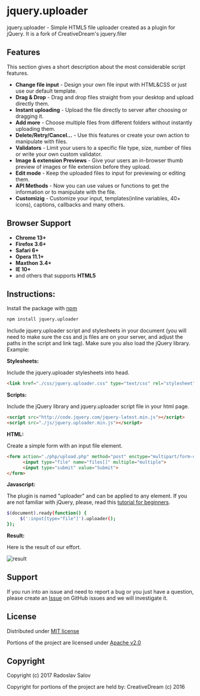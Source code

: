 # jquery.uploader

jquery.uploader - Simple HTML5 file uploader created as a plugin for jQuery. It is a fork of CreativeDream's jquery.filer

## Features

This section gives a short description about the most considerable script features.

* **Change file input** - Design your own file input with HTML&CSS or just use our default template.
* **Drag & Drop** - Drag and drop files straight from your desktop and upload directly them.
* **Instant uploading** - Upload the file directly to server after choosing or dragging it.
* **Add more** - Choose multiple files from different folders without instantly uploading them.
* **Delete/Retry/Cancel...** - Use this features or create your own action to manipulate with files.
* **Validators** - Limit your users to a specific file type, size, number of files or write your own custom validator.
* **Image & extension Previews** - Give your users an in-browser thumb preview of images or file extension before they upload.
* **Edit mode** - Keep the uploaded files to input for previewing or editing them.
* **API Methods** - Now you can use values or functions to get the information or to manipulate with the file.
* **Customizig** - Customize your input, templates(inline variables, 40+ icons), captions, callbacks and many others.

## Browser Support

* **Chrome 13+**
* **Firefox 3.6+**
* **Safari 6+**
* **Opera 11.1+**
* **Maxthon 3.4+**
* **IE 10+**
*   and others that supports **HTML5**

## Instructions:

Install the package with [npm](https://docs.npmjs.com/getting-started/installing-npm-packages-locally)

```bash
npm install jquery.uploader
```

Include jquery.uploader script and stylesheets in your document (you will need to make sure the css and js files are on your server, and adjust the paths in the script and link tag). 
Make sure you also load the jQuery library. Example:

**Stylesheets:**

Include the jquery.uploader stylesheets into head.

```html
<link href="./css/jquery.uploader.css" type="text/css" rel="stylesheet" />
```

**Scripts:**

Include the jQuery library and jquery.uploader script file in your html page.

```html
<script src="http://code.jquery.com/jquery-latest.min.js"></script>
<script src="./js/jquery.uploader.min.js"></script>
```

**HTML:**

Create a simple form with an input file element.

```html
<form action="./php/upload.php" method="post" enctype="multipart/form-data">
      <input type="file" name="files[]" multiple="multiple">
      <input type="submit" value="Submit">
</form>
```

**Javascript:**

The plugin is named "uploader" and can be applied to any element. If you are not familiar with jQuery, please, read this [tutorial for beginners](http://learn.jquery.com/about-jquery/how-jquery-works/).

```bash
$(document).ready(function() {
     $(':input[type="file"]').uploader();       
});
```

**Result:**

Here is the result of our effort. 

![result](https://rammstein4o.github.io/jquery.uploader/images/result.png)

## Support
If you run into an issue and need to report a bug or you just have a question, please create an [Issue](https://github.com/rammstein4o/jquery.uploader/issues) on GitHub issues and we will investigate it.

## License
Distributed under [MIT license](https://opensource.org/licenses/MIT)

Portions of the project are licensed under [Apache v2.0](https://opensource.org/licenses/Apache-2.0)

## Copyright

Copyright (c) 2017 Radoslav Salov

Copyright for portions of the project are held by: CreativeDream (c) 2016
